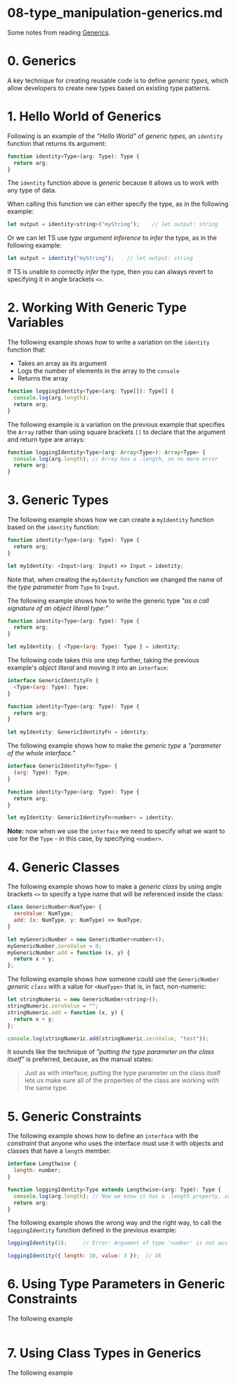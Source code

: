 
# 08-type_manipulation-generics.md

Some notes from reading
[Generics](https://www.typescriptlang.org/docs/handbook/2/generics.html).

# 0. Generics

A key technique for creating reusable code is to define *generic types,*
which allow developers to create new types based on existing type patterns.

# 1. Hello World of Generics

Following is an example of the *"Hello World"* of *generic types,* an `identity` function that
returns its argument:

```javascript
function identity<Type>(arg: Type): Type {
  return arg;
}
```

The `identity` function above is *generic* because it allows us to work with any type of data.

When calling this function we can either specify the type, as in the following example:

```javascript
let output = identity<string>("myString");    // let output: string
```

Or we can let TS use *type argument inference* to *infer* the type, as in the following example:

```javascript
let output = identity("myString");    // let output: string
```

If TS is unable to correctly *infer* the type, then you can always revert to specifying it in angle brackets `<>`.

# 2. Working With Generic Type Variables

The following example shows how to write a variation on the `identity` function that:

- Takes an array as its argument
- Logs the number of elements in the array to the `console`
- Returns the array

```javascript
function loggingIdentity<Type>(arg: Type[]): Type[] {
  console.log(arg.length);
  return arg;
}
```

The following example is a variation on the previous example that specifies the `Array` rather
than using square brackets `[]` to declare that the argument and return type are arrays:

```javascript
function loggingIdentity<Type>(arg: Array<Type>): Array<Type> {
  console.log(arg.length); // Array has a .length, so no more error
  return arg;
}
```

# 3. Generic Types

The following example shows how we can create a `myIdentity` function based on the `identity` function:

```javascript
function identity<Type>(arg: Type): Type {
  return arg;
}

let myIdentity: <Input>(arg: Input) => Input = identity;
```

Note that, when creating the `myIdentity` function we changed the name of the *type parameter* from `Type`
to `Input`.

The following example shows how to write the generic type *"as a call signature of an object literal type:"*

```javascript
function identity<Type>(arg: Type): Type {
  return arg;
}

let myIdentity: { <Type>(arg: Type): Type } = identity;
```

The following code takes this one step further, taking the previous example's *object literal* and moving it
into an `interface`:

```javascript
interface GenericIdentityFn {
  <Type>(arg: Type): Type;
}

function identity<Type>(arg: Type): Type {
  return arg;
}

let myIdentity: GenericIdentityFn = identity;
```

The following example shows how to make the *generic type* a *"parameter of the whole interface."*

```javascript
interface GenericIdentityFn<Type> {
  (arg: Type): Type;
}

function identity<Type>(arg: Type): Type {
  return arg;
}

let myIdentity: GenericIdentityFn<number> = identity;
```

**Note:** now when we use the `interface` we need to specify what we want to use for the `Type` -
in this case, by specifying `<number>`.


# 4. Generic Classes

The following example shows how to make a *generic class* by using angle brackets `<>` to specify
a type name that will be referenced inside the class:

```javascript
class GenericNumber<NumType> {
  zeroValue: NumType;
  add: (x: NumType, y: NumType) => NumType;
}

let myGenericNumber = new GenericNumber<number>();
myGenericNumber.zeroValue = 0;
myGenericNumber.add = function (x, y) {
  return x + y;
};
```

The following example shows how someone could use the `GenericNumber` *generic `class`* with a value
for `<NumType>` that is, in fact, non-numeric:

```javascript
let stringNumeric = new GenericNumber<string>();
stringNumeric.zeroValue = "";
stringNumeric.add = function (x, y) {
  return x + y;
};

console.log(stringNumeric.add(stringNumeric.zeroValue, "test"));
```

It sounds like the technique of *"putting the type parameter on the class itself"* is preferred, because,
as the manual states:

> Just as with interface, putting the type parameter on the class itself lets us make sure all of the properties of the class are working with the same type.


# 5. Generic Constraints

The following example shows how to define an `interface` with the *constraint* that anyone who uses the interface
must use it with objects and classes that have a `length` member:

```javascript
interface Lengthwise {
  length: number;
}

function loggingIdentity<Type extends Lengthwise>(arg: Type): Type {
  console.log(arg.length); // Now we know it has a .length property, so no more error
  return arg;
}
```

The following example shows the wrong way and the right way, to call the `loggingIdentity` function defined
in the previous example:

```javascript
loggingIdentity(3);     // Error: Argument of type 'number' is not assignable to parameter of type 'Lengthwise'.

loggingIdentity({ length: 10, value: 3 });  // Ok
```

# 6. Using Type Parameters in Generic Constraints

The following example 

```javascript
```

# 7. Using Class Types in Generics

The following example 

```javascript
```

